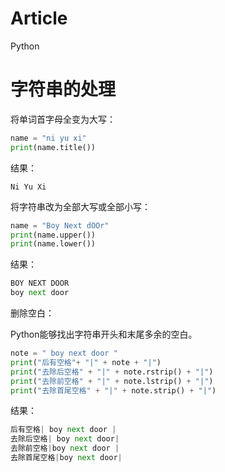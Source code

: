 # Article
Python
# 字符串的处理

将单词首字母全变为大写：

```python
name = "ni yu xi"
print(name.title())
```



结果：

```
Ni Yu Xi
```

将字符串改为全部大写或全部小写：

```python
name = "Boy Next dOOr"
print(name.upper())
print(name.lower())
```

结果：

```python
BOY NEXT DOOR
boy next door
```

删除空白：

Python能够找出字符串开头和末尾多余的空白。

```python
note = " boy next door "
print("后有空格"+ "|" + note + "|")
print("去除后空格" + "|" + note.rstrip() + "|")
print("去除前空格" + "|" + note.lstrip() + "|")
print("去除首尾空格" + "|" + note.strip() + "|")
```

结果：

```python
后有空格| boy next door |
去除后空格| boy next door|
去除前空格|boy next door |
去除首尾空格|boy next door|
```

